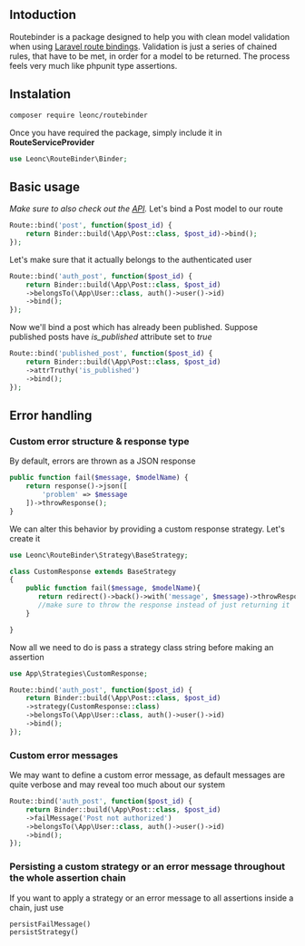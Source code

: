 ## Intoduction ##

Routebinder is a package designed to help you with clean model validation when using [Laravel route bindings](https://laravel.com/docs/5.8/routing#route-model-binding). Validation is just a series of chained rules, that have to be met, in order for a model to be returned. The process feels very much like phpunit type assertions.

## Instalation ##

```bash
composer require leonc/routebinder
```

Once you have required the package, simply include it in **RouteServiceProvider**
```php
use Leonc\RouteBinder\Binder;
```

## Basic usage ##
*Make sure to also check out the [API](https://github.com/boring-leon/route-binder/blob/master/API.md).*
Let's bind a Post model to our route
```php
Route::bind('post', function($post_id) {
    return Binder::build(\App\Post::class, $post_id)->bind();
});
```

Let's make sure that it actually belongs to the authenticated user

```php
Route::bind('auth_post', function($post_id) {
    return Binder::build(\App\Post::class, $post_id)
    ->belongsTo(\App\User::class, auth()->user()->id)
    ->bind();
});
```
Now we'll bind a post which has already been published. Suppose published posts have *is_published* attribute set to *true*

```php
Route::bind('published_post', function($post_id) {
    return Binder::build(\App\Post::class, $post_id)
    ->attrTruthy('is_published')
    ->bind();
});

```

## Error handling ##
### Custom error structure & response type ###

By default, errors are thrown as a JSON response
```php
public function fail($message, $modelName) {
    return response()->json([
        'problem' => $message
    ])->throwResponse();
}
```
We can alter this behavior by providing a custom response strategy. Let's create it
```php
use Leonc\RouteBinder\Strategy\BaseStrategy;

class CustomResponse extends BaseStrategy
{
    public function fail($message, $modelName){
       return redirect()->back()->with('message', $message)->throwResponse();
       //make sure to throw the response instead of just returning it
    }

}
```
Now all we need to do is pass a strategy class string before making an assertion
```php
use App\Strategies\CustomResponse;

Route::bind('auth_post', function($post_id) {
    return Binder::build(\App\Post::class, $post_id)
    ->strategy(CustomResponse::class)
    ->belongsTo(\App\User::class, auth()->user()->id)
    ->bind();
});
```

### Custom error messages ###
We may want to define a custom error message, as default messages are quite verbose and may reveal too much about our system

```php
Route::bind('auth_post', function($post_id) {
    return Binder::build(\App\Post::class, $post_id)
    ->failMessage('Post not authorized')
    ->belongsTo(\App\User::class, auth()->user()->id)
    ->bind();
});
```

### Persisting a custom strategy or an error message throughout the whole assertion chain ###
If you want to apply a strategy or an error message to all assertions inside a chain, just use 
```php
persistFailMessage()
persistStrategy()
```

